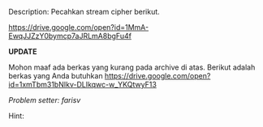 Description:
Pecahkan stream cipher berikut.

https://drive.google.com/open?id=1MmA-EwqJJZzY0bymcp7aJRLmA8bgFu4f

**UPDATE**

Mohon maaf ada berkas yang kurang pada archive di atas. Berikut adalah berkas yang Anda butuhkan https://drive.google.com/open?id=1xmTbm31bNIkv-DLIkqwc-w_YKQtwyF13 


*Problem setter: farisv*

Hint:
